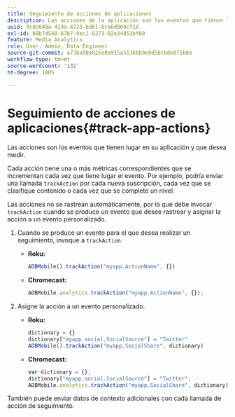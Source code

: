 ```yaml
---
title: Seguimiento de acciones de aplicaciones
description: Las acciones de la aplicación son los eventos que tienen lugar en su aplicación y que desea medir.
uuid: 9cdc048a-419a-4725-bd61-6ca6d909cf10
exl-id: 88b7d540-67b7-4ec1-8273-02e34853bf60
feature: Media Analytics
role: User, Admin, Data Engineer
source-git-commit: a73ba98e025e0a915a5136bb9e0d5bcbde875b0a
workflow-type: tm+mt
source-wordcount: '132'
ht-degree: 100%

---
```


# Seguimiento de acciones de aplicaciones{#track-app-actions}

Las acciones son los eventos que tienen lugar en su aplicación y que desea medir.

Cada acción tiene una o más métricas correspondientes que se incrementan cada vez que tiene lugar el evento. Por ejemplo, podría enviar una llamada `trackAction` por cada nueva suscripción, cada vez que se clasifique contenido o cada vez que se complete un nivel.

Las acciones no se rastrean automáticamente, por lo que debe invocar `trackAction` cuando se produce un evento que desee rastrear y asignar la acción a un evento personalizado.

1. Cuando se produce un evento para el que desea realizar un seguimiento, invoque a `trackAction`.

   * **Roku:**

     ```js
     ADBMobile().trackAction("myapp.ActionName", {})
     ```

   * **Chromecast:**

     ```js
     ADBMobile.analytics.trackAction("myapp.ActionName", {});
     ```

1. Asigne la acción a un evento personalizado.

   * **Roku:**

     ```js
     dictionary = {} 
     dictionary["myapp.social.SocialSource"] = "Twitter"  
     ADBMobile().trackAction("myapp.SocialShare", dictionary)
     ```

   * **Chromecast:**

     ```js
     var dictionary = {}; 
     dictionary["myapp.social.SocialSource"] = "Twitter"; 
     ADBMobile.analytics.trackAction("myapp.SocialShare", dictionary);
     ```

También puede enviar datos de contexto adicionales con cada llamada de acción de seguimiento.
